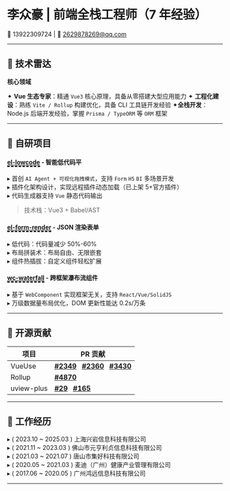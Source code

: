 # 李众豪 | 前端全栈工程师（7 年经验）

📱 13922309724 | 📧 2629878269@qq.com
<!-- 🔗 [GitHub](https://github.com/yourprofile) | [技术博客](https://segmentfault.com/u/yourname) -->

---

## 🔧 技术雷达

**核心领域**

✦ ​**Vue 生态专家**：精通 `Vue3` 核心原理，具备从零搭建大型应用能力
✦ ​**工程化建设**：熟练 `Vite / Rollup` 构建优化，具备 CLI 工具链开发经验
✦ ​**全栈开发**：Node.js 后端开发经验，掌握 `Prisma / TypeORM` 等 `ORM` 框架

---

## 🚀 自研项目

#### [el-lowcode](https://page-test-huodoushigemi-f2b49a94d51c0541b4c4e0827acda06ce2c6aa7.gitlab.io/#/?file=https%3A%2F%2Foxbkrsyagojtbckytbjx.supabase.co%2Fstorage%2Fv1%2Fobject%2Fpublic%2Flcd%2Fed55db75f7fd92c7d1070ab197e9ae31.lcd.json) - 智能低代码平

- 首创 `AI Agent + 可视化拖拽模式`，支持 `Form` `H5` `BI` 多场景开发
- 插件化架构设计，实现远程插件动态加载（已上架 5+官方插件）
- 代码生成器支持 `Vue` 静态代码输出

> 技术栈：Vue3 + Babel/AST
<!-- >&nbsp;&nbsp;&nbsp;&nbsp;<span small>技术栈：Vue3 + Babel/AST</span> -->

#### [el-form-render](https://huodoushigemi.github.io/el-form-render/) - JSON 渲染表单

- 低代码：​代码量减少 50%-60%
- ​布局拼装术：布局自由、无限嵌套
- 组件热插拔：自定义组件轻松扩展

#### [wc-waterfall](https://npmjs.com/package/wc-waterfall) - 跨框架瀑布流组件

- 基于 `WebComponent` 实现框架无关，支持 `React/Vue/SolidJS`
- 万级数据量布局优化，DOM 更新性能达 0.2s/万条

<!-- #### [x-ui-vue3](https://yourgitee.link) - Win10 风格组件库

- 从 0 到 1 构建包含 30+组件的完整生态，Form/Table 组件被 8+企业采用
- 深度 TypeScript 支持，API 类型覆盖率 100%
- 动态主题系统支持亮暗模式无缝切换 -->

---

## 🚀 开源贡献

| 项目       | PR 贡献                                                                                                                                                                             |
| ---------- | ----------------------------------------------------------------------------------------------------------------------------------------------------------------------------------- |
| VueUse     | [**#2349**](https://github.com/vueuse/vueuse/pull/2349) &ensp;[**#2360**](https://github.com/vueuse/vueuse/pull/2360) &ensp;[**#3430**](https://github.com/vueuse/vueuse/pull/3430) |
| Rollup     | [**#4870**](https://github.com/rollup/rollup/pull/4870)                                                                                                                             |
| uview-plus | [**#29**](https://github.com/ijry/uview-plus/pull/29) &ensp;[**#165**](https://github.com/ijry/uview-plus/pull/165)                                                                 |

---

## 💼 工作经历

- ( 2023.10 ~ 2025.03 ) 上海兴岩信息科技有限公司
- ( 2021.11 ~ 2023.03 ) 佛山市元亨利贞信息科技有限公司
- ( 2021.03 ~ 2021.07 ) 唐山市集好科技有限公司
- ( 2020.05 ~ 2021.03 ) 麦迪（广州）健康产业管理有限公司
- ( 2017.06 ~ 2020.05 ) 广州鸿远信息科技有限公司

---

<style>
ul {
  list-style-type: '▸ ';
  padding: 0 !important;
  list-style-position: inside;
}

h4 a {
  border-bottom: dashed;
}

[small] {
  display: inline-block;
  font-size: 20px;
  line-height: 12px;
  transform: scale(.5);
  transform-origin: left;
}
</style>
